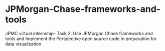 # JPMorgan-Chase-frameworks-and-tools
JPMC virtual internship- Task 2: Use JPMorgan Chase frameworks and tools and Implement the Perspective open source code in preparation for data visualization

